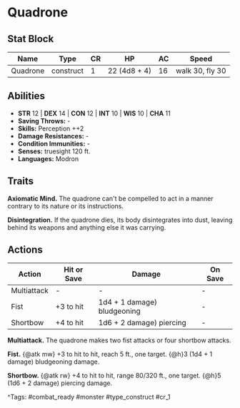 # Quadrone

## Stat Block

| Name | Type | CR | HP | AC | Speed |
|------|------|----|----|----|-------|
| Quadrone | construct | 1 | 22 (4d8 + 4) | 16 | walk 30, fly 30 |

## Abilities

- **STR** 12 | **DEX** 14 | **CON** 12 | **INT** 10 | **WIS** 10 | **CHA** 11
- **Saving Throws:** -  
- **Skills:** Perception ++2  
- **Damage Resistances:** -  
- **Condition Immunities:** -  
- **Senses:** truesight 120 ft.  
- **Languages:** Modron

## Traits

**Axiomatic Mind.** The quadrone can't be compelled to act in a manner contrary to its nature or its instructions.

**Disintegration.** If the quadrone dies, its body disintegrates into dust, leaving behind its weapons and anything else it was carrying.


## Actions

| Action | Hit or Save | Damage | On Save |
|--------|--------------|--------|----------|
| Multiattack | - | - | - |
| Fist | +3 to hit | 1d4 + 1 damage) bludgeoning | - |
| Shortbow | +4 to hit | 1d6 + 2 damage) piercing | - |

**Multiattack.** The quadrone makes two fist attacks or four shortbow attacks.

**Fist.** {@atk mw} +3 to hit to hit, reach 5 ft., one target. {@h}3 (1d4 + 1 damage) bludgeoning damage.

**Shortbow.** {@atk rw} +4 to hit to hit, range 80/320 ft., one target. {@h}5 (1d6 + 2 damage) piercing damage.


^Tags: #combat_ready #monster #type_construct #cr_1